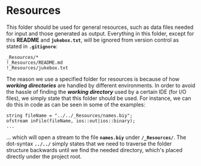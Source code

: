 # Resources
This folder should be used for general resources, such as data files needed for input and those generated as output. Everything
in this folder, except for this **README** and **``jukebox.txt``**, will be ignored from version control as stated in **``.gitignore``**:

````
_Resources/*
!_Resources/README.md
!_Resources/jukebox.txt
````

The reason we use a specified folder for resources is because of how _**working directories**_ are handled by different
environments. In order to avoid the hassle of finding the _**working directory**_ used by a certain IDE (for I/O files), 
we simply state that this folder should be used. For instance, we can do this in code as can be seen in some of the examples:

````
string fileName = "../../_Resources/names.biy";
ofstream inFile(fileName, ios::out|ios::binary);
...
````  

... which will open a stream to the file **``names.biy``** under **``/_Resources/``**. The dot-syntax **``../../``** simply states that 
we need to traverse the folder structure backwards until we find the needed directory, which's placed directly under the 
project root.
